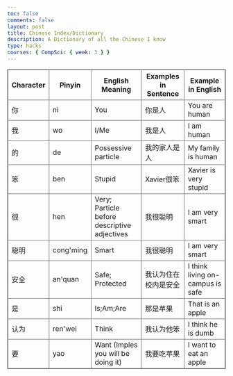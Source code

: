 ```yaml
---
toc: false
comments: false
layout: post
title: Chinese Index/Dictionary
description: A Dictionary of all the Chinese I know
type: hacks
courses: { CompSci: { week: 3 } }
---
```


<head>
    <!-- load jQuery and DataTables output style and scripts -->
    <link rel="stylesheet" type="text/css" href="https://cdn.datatables.net/1.13.4/css/jquery.dataTables.min.css">
    <script type="text/javascript" language="javascript" src="https://code.jquery.com/jquery-3.6.0.min.js"></script>
    <script>var define = null;</script>
    <script type="text/javascript" language="javascript" src="https://cdn.datatables.net/1.13.4/js/jquery.dataTables.min.js"></script>
</head>
<style>
    table, td, th, tr {
        border: 1px solid #6e6e6e;
    }
    table.center {
        margin-left:auto;
        margin-right:auto;
    }
</style>

<table id="md_demo" class="table">
    <thead>
        <tr style="height:30px">
            <th>Character</th>
            <th>Pinyin</th>
            <th>English Meaning</th>
            <th>Examples in Sentence</th>
            <th>Example in English</th>
        </tr>
    </thead>
    <tbody>
        <tr>
            <td>你</td>
            <td>ni</td>
            <td>You</td>
            <td>你是人</td>
            <td>You are human</td>
        </tr>
        <tr>
            <td>我</td>
            <td>wo</td>
            <td>I/Me</td>
            <td>我是人</td>
            <td>I am human</td>
        </tr>
        <tr>
            <td>的</td>
            <td>de</td>
            <td>Possessive particle</td>
            <td>我的家人是人</td>
            <td>My family is human</td>
        </tr>
        <tr>
            <td>笨</td>
            <td>ben</td>
            <td>Stupid</td>
            <td>Xavier很笨</td>
            <td>Xavier is very stupid</td>
        </tr>
        <tr>
            <td>很</td>
            <td>hen</td>
            <td>Very; Particle before descriptive adjectives</td>
            <td>我很聪明</td>
            <td>I am very smart</td>
        </tr>
        <tr>
            <td>聪明</td>
            <td>cong'ming</td>
            <td>Smart</td>
            <td>我很聪明</td>
            <td>I am very smart</td>
        </tr>
        <tr>
            <td>安全</td>
            <td>an'quan</td>
            <td>Safe; Protected</td>
            <td>我认为住在校内是安全</td>
            <td>I think living on-campus is safe</td>
        </tr>
        <tr>
            <td>是</td>
            <td>shi</td>
            <td>Is;Am;Are</td>
            <td>那是苹果</td>
            <td>That is an apple</td>
        </tr>
        <tr>
            <td>认为</td>
            <td>ren'wei</td>
            <td>Think</td>
            <td>我认为他笨</td>
            <td>I think he is dumb</td>
        </tr>
        <tr>
            <td>要</td>
            <td>yao</td>
            <td>Want (Imples you will be doing it)</td>
            <td>我要吃苹果</td>
            <td>I want to eat an apple</td>
        </tr>
    </tbody>
</table>

<script>
    $("#md_demo").DataTable();
</script>